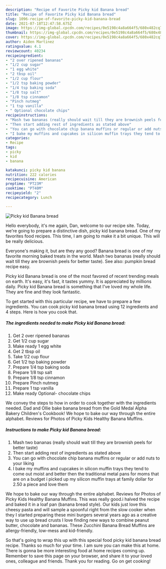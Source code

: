 ```yaml
---
description: "Recipe of Favorite Picky kid Banana bread"
title: "Recipe of Favorite Picky kid Banana bread"
slug: 1096-recipe-of-favorite-picky-kid-banana-bread
date: 2021-07-18T12:47:58.675Z
image: https://img-global.cpcdn.com/recipes/0e5198c4a8a664f5/680x482cq70/picky-kid-banana-bread-recipe-main-photo.jpg
thumbnail: https://img-global.cpcdn.com/recipes/0e5198c4a8a664f5/680x482cq70/picky-kid-banana-bread-recipe-main-photo.jpg
cover: https://img-global.cpcdn.com/recipes/0e5198c4a8a664f5/680x482cq70/picky-kid-banana-bread-recipe-main-photo.jpg
author: Aiden Martinez
ratingvalue: 4.1
reviewcount: 40234
recipeingredient:
- "2 over ripened bananas"
- "1/2 cup sugar"
- "1 egg white"
- "2 tbsp oil"
- "1/2 cup flour"
- "1/2 tsp baking powder"
- "1/4 tsp baking soda"
- "1/8 tsp salt"
- "1/8 tsp cinnamon"
- "Pinch nutmeg"
- "1 tsp vanilla"
- " Optional chocolate chips"
recipeinstructions:
- "Mash two bananas (really should wait till they are brownish peels for better taste)"
- "Then start adding rest of ingredients as stated above"
- "You can go with chocolate chip banana muffins or regular or add nuts to your liking"
- "I bake my muffins and cupcakes in silicon muffin trays they tend to come out moist and better then the traditional metal pans for moms that are on a budget i picked up my silicon muffin trays at family dollar for 2.50 a piece and love them"
categories:
- Recipe
tags:
- picky
- kid
- banana

katakunci: picky kid banana 
nutrition: 222 calories
recipecuisine: American
preptime: "PT23M"
cooktime: "PT40M"
recipeyield: "2"
recipecategory: Lunch

---
```



![Picky kid Banana bread](https://img-global.cpcdn.com/recipes/0e5198c4a8a664f5/680x482cq70/picky-kid-banana-bread-recipe-main-photo.jpg)

Hello everybody, it's me again, Dan, welcome to our recipe site. Today, we're going to prepare a distinctive dish, picky kid banana bread. One of my favorites food recipes. This time, I am going to make it a bit unique. This will be really delicious.

Everyone&#39;s making it, but are they any good? Banana bread is one of my favorite morning baked treats in the world. Mash two bananas (really should wait till they are brownish peels for better taste). See also: pumpkin bread recipe easy.

Picky kid Banana bread is one of the most favored of recent trending meals on earth. It's easy, it's fast, it tastes yummy. It is appreciated by millions daily. Picky kid Banana bread is something that I've loved my whole life. They are fine and they look fantastic.


To get started with this particular recipe, we have to prepare a few ingredients. You can cook picky kid banana bread using 12 ingredients and 4 steps. Here is how you cook that.

<!--inarticleads1-->

##### The ingredients needed to make Picky kid Banana bread:

1. Get 2 over ripened bananas
1. Get 1/2 cup sugar
1. Make ready 1 egg white
1. Get 2 tbsp oil
1. Take 1/2 cup flour
1. Get 1/2 tsp baking powder
1. Prepare 1/4 tsp baking soda
1. Prepare 1/8 tsp salt
1. Prepare 1/8 tsp cinnamon
1. Prepare Pinch nutmeg
1. Prepare 1 tsp vanilla
1. Make ready  Optional- chocolate chips


We convey the steps to how in order to cook together with the ingredients needed. Dad and Ollie bake banana bread from the Gold Medal Alpha Bakery Children&#39;s Cookbook! We hope to bake our way through the entire alphabet. Reviews for Photos of Picky Kids Healthy Banana Muffins. 

<!--inarticleads2-->

##### Instructions to make Picky kid Banana bread:

1. Mash two bananas (really should wait till they are brownish peels for better taste)
1. Then start adding rest of ingredients as stated above
1. You can go with chocolate chip banana muffins or regular or add nuts to your liking
1. I bake my muffins and cupcakes in silicon muffin trays they tend to come out moist and better then the traditional metal pans for moms that are on a budget i picked up my silicon muffin trays at family dollar for 2.50 a piece and love them


We hope to bake our way through the entire alphabet. Reviews for Photos of Picky Kids Healthy Banana Muffins. This was really good.i halved the recipe and baked it in a loaf pan (banana bread style). Our kids just love this cheesy pasta and will sample a spoonful right from the slow cooker when they I started preparing these mini burgers several years ago as a creative way to use up bread crusts I love finding new ways to combine peanut butter, chocolate and bananas. These Zucchini Banana Bread Muffins are allergy-friendly, low-mess and kid-friendly. 

So that's going to wrap this up with this special food picky kid banana bread recipe. Thanks so much for your time. I am sure you can make this at home. There is gonna be more interesting food at home recipes coming up. Remember to save this page on your browser, and share it to your loved ones, colleague and friends. Thank you for reading. Go on get cooking!
